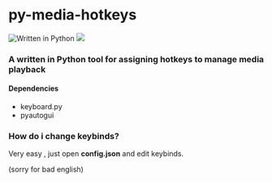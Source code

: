 # py-media-hotkeys
![Written in Python](https://img.shields.io/badge/Python-blue) ![](https://img.shields.io/badge/1.0-grey)
### A written in Python tool for assigning hotkeys to manage media playback
#### Dependencies
- keyboard.py
- pyautogui

### How do i change keybinds?
 Very easy , just open **config.json** and edit keybinds.
 
(sorry for bad english)
